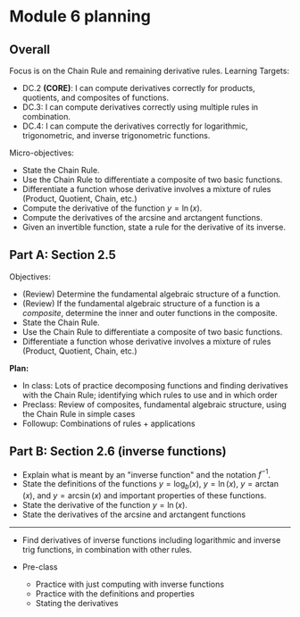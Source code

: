 # Module 6 planning

## Overall 

Focus is on the Chain Rule and remaining derivative rules. Learning Targets: 

-   DC.2  **(CORE)**: I can compute derivatives correctly for products, quotients, and composites of functions.
-   DC.3: I can compute derivatives correctly using multiple rules in combination.
-   DC.4: I can compute the derivatives correctly for logarithmic, trigonometric, and inverse trigonometric functions.

Micro-objectives: 

+ State the Chain Rule.
+ Use the Chain Rule to differentiate a composite of two basic functions.
+ Differentiate a function whose derivative involves a mixture of rules (Product, Quotient, Chain, etc.)
+ Compute the derivative of the function $y = \ln(x)$.
+ Compute the derivatives of the arcsine and arctangent functions.
+ Given an invertible function, state a rule for the derivative of its inverse.  


## Part A: Section 2.5

Objectives: 

+ (Review) Determine the fundamental algebraic structure of a function. 
+ (Review) If the fundamental algebraic structure of a function is a *composite*, determine the inner and outer functions in the composite. 
+ State the Chain Rule.
+ Use the Chain Rule to differentiate a composite of two basic functions.
+ Differentiate a function whose derivative involves a mixture of rules (Product, Quotient, Chain, etc.)


**Plan:**

- In class: Lots of practice decomposing functions and finding derivatives with the Chain Rule; identifying which rules to use and in which order  
- Preclass: Review of composites, fundamental algebraic structure, using the Chain Rule in simple cases 
- Followup: Combinations of rules + applications 


## Part B: Section 2.6 (inverse functions) 

+ Explain what is meant by an "inverse function" and the notation $f^{-1}$. 
+ State the definitions of the functions $y = \log_b (x)$, $y = \ln(x)$, $y = \arctan(x)$, and $y = \arcsin(x)$ and important properties of these functions. 
+ State the derivative of the function $y = \ln(x)$.
+ State the derivatives of the arcsine and arctangent functions

---

+ Find derivatives of inverse functions including logarithmic and inverse trig functions, in combination with other rules. 

+ Pre-class 
	+ Practice with just computing with inverse functions
	+ Practice with the definitions and properties 
	+ Stating the derivatives 
<!--stackedit_data:
eyJoaXN0b3J5IjpbLTQxNDU3MzcwNywtMTIxMTAxNDU5LC0xNz
E0NDEwODE4XX0=
-->